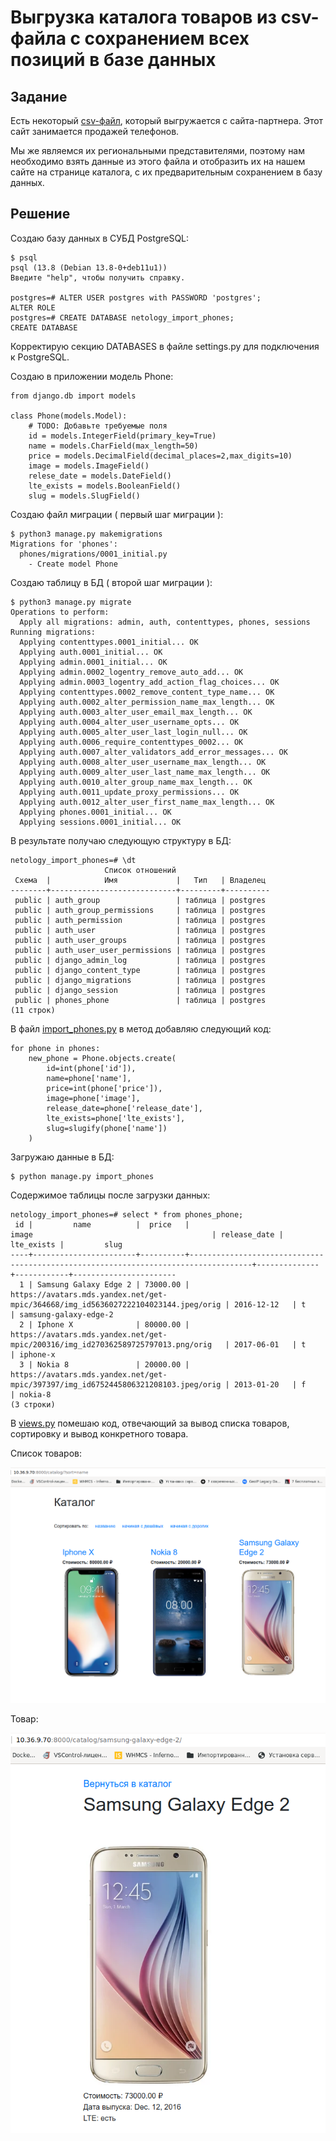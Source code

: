# Выгрузка каталога товаров из csv-файла с сохранением всех позиций в базе данных

## Задание

Есть некоторый [csv-файл](./phones.csv), который выгружается с сайта-партнера. Этот сайт занимается продажей телефонов.

Мы же являемся их региональными представителями, поэтому нам необходимо взять данные из этого файла и отобразить их на нашем сайте на странице каталога, с их предварительным сохранением в базу данных.


## Решение  

Создаю базу данных в СУБД PostgreSQL:  
```
$ psql
psql (13.8 (Debian 13.8-0+deb11u1))
Введите "help", чтобы получить справку.

postgres=# ALTER USER postgres with PASSWORD 'postgres';
ALTER ROLE
postgres=# CREATE DATABASE netology_import_phones;
CREATE DATABASE
```

Корректирую секцию DATABASES в файле settings.py для подключения к PostgreSQL.


Создаю в приложении модель Phone:  
```
from django.db import models

class Phone(models.Model):
    # TODO: Добавьте требуемые поля
    id = models.IntegerField(primary_key=True)
    name = models.CharField(max_length=50)
    price = models.DecimalField(decimal_places=2,max_digits=10)
    image = models.ImageField()
    relese_date = models.DateField()
    lte_exists = models.BooleanField()
    slug = models.SlugField()
```

Создаю файл миграции ( первый шаг миграции ):  
```
$ python3 manage.py makemigrations
Migrations for 'phones':
  phones/migrations/0001_initial.py
    - Create model Phone

```

Создаю таблицу в БД ( второй шаг миграции ):  
```
$ python3 manage.py migrate
Operations to perform:
  Apply all migrations: admin, auth, contenttypes, phones, sessions
Running migrations:
  Applying contenttypes.0001_initial... OK
  Applying auth.0001_initial... OK
  Applying admin.0001_initial... OK
  Applying admin.0002_logentry_remove_auto_add... OK
  Applying admin.0003_logentry_add_action_flag_choices... OK
  Applying contenttypes.0002_remove_content_type_name... OK
  Applying auth.0002_alter_permission_name_max_length... OK
  Applying auth.0003_alter_user_email_max_length... OK
  Applying auth.0004_alter_user_username_opts... OK
  Applying auth.0005_alter_user_last_login_null... OK
  Applying auth.0006_require_contenttypes_0002... OK
  Applying auth.0007_alter_validators_add_error_messages... OK
  Applying auth.0008_alter_user_username_max_length... OK
  Applying auth.0009_alter_user_last_name_max_length... OK
  Applying auth.0010_alter_group_name_max_length... OK
  Applying auth.0011_update_proxy_permissions... OK
  Applying auth.0012_alter_user_first_name_max_length... OK
  Applying phones.0001_initial... OK
  Applying sessions.0001_initial... OK
```

В результате получаю следующую структуру в БД:  
```
netology_import_phones=# \dt
                     Список отношений
 Схема  |            Имя             |   Тип   | Владелец 
--------+----------------------------+---------+----------
 public | auth_group                 | таблица | postgres
 public | auth_group_permissions     | таблица | postgres
 public | auth_permission            | таблица | postgres
 public | auth_user                  | таблица | postgres
 public | auth_user_groups           | таблица | postgres
 public | auth_user_user_permissions | таблица | postgres
 public | django_admin_log           | таблица | postgres
 public | django_content_type        | таблица | postgres
 public | django_migrations          | таблица | postgres
 public | django_session             | таблица | postgres
 public | phones_phone               | таблица | postgres
(11 строк)

```

В файл [import_phones.py](phones/management/commands/import_phones.py) в метод добавляю следующий код:  
```
for phone in phones:
    new_phone = Phone.objects.create(
        id=int(phone['id']),
        name=phone['name'],
        price=int(phone['price']),
        image=phone['image'],
        release_date=phone['release_date'],
        lte_exists=phone['lte_exists'],
        slug=slugify(phone['name'])
    )
```

Загружаю данные в БД:  
```
$ python manage.py import_phones
```

Содержимое таблицы после загрузки данных:  
```
netology_import_phones=# select * from phones_phone;
 id |         name          |  price   |                                       image                                        | release_date | lte_exists |         slug          
----+-----------------------+----------+------------------------------------------------------------------------------------+--------------+------------+-----------------------
  1 | Samsung Galaxy Edge 2 | 73000.00 | https://avatars.mds.yandex.net/get-mpic/364668/img_id5636027222104023144.jpeg/orig | 2016-12-12   | t          | samsung-galaxy-edge-2
  2 | Iphone X              | 80000.00 | https://avatars.mds.yandex.net/get-mpic/200316/img_id270362589725797013.png/orig   | 2017-06-01   | t          | iphone-x
  3 | Nokia 8               | 20000.00 | https://avatars.mds.yandex.net/get-mpic/397397/img_id6752445806321208103.jpeg/orig | 2013-01-20   | f          | nokia-8
(3 строки)

```

В [views.py](phones/views.py) помешаю код, отвечающий за вывод списка товаров, сортировку и вывод конкретного товара.  
  
  
Список товаров:  

![Список телефонов](images/list_phones.png)


Товар:  

![Телефон](images/item_phone.png)


